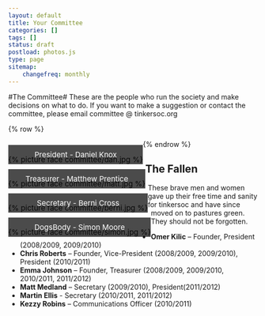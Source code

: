 ```yaml
---
layout: default 
title: Your Committee
categories: []
tags: []
status: draft
postload: photos.js
type: page
sitemap:
    changefreq: monthly
---
```


<style>

section figure {
    float: left;
    clear: both;
    
    position: relative;
    overflow: auto;
    display: inline-block;
    
    margin: 0 auto;
    padding: 30px 0 0 0;
    font-size: 15px;
}

section figure img {
    vertical-align: bottom;
}

section figure figcaption {
    position: absolute;
    bottom: 0;
    left: 0;
    right: 0;
    
    background: rgba(0,0,0,0.7);
    text-align: center;
    color: #fff; 
    padding: 10px;
}

section#container {
	margin-right: auto;
	margin-left: auto;
}

@media (max-width: 768px) {
section figure img {
	width: 100%;
}

}


</style>

#The Committee#
These are the people who run the society and make decisions on what to do. If you want to make a suggestion or contact the committee, please email committee @ tinkersoc.org

{% row %}
<section id="container" class=".col-md-12">
<figure class="item">
{% picture face committee/dan.jpg %}
<figcaption>
President - Daniel Knox
</figcaption>
</figure>

<figure class="item">
{% picture face committee/matt.jpg %}
<figcaption>
Treasurer - Matthew Prentice
</figcaption>
</figure>

<figure class="item">
{% picture face committee/berni.jpg %}
<figcaption>
Secretary - Berni Cross
</figcaption>
</figure>

<figure class="item">
{% picture face committee/simon.jpg %}
<figcaption>
DogsBody - Simon Moore
</figcaption>
</figure>

</section>
{% endrow %}

<h2>The Fallen</h2>

These brave men and women gave up their free time and sanity for tinkersoc and
have since moved on to pastures green. They should not be forgotten.

* **Omer Kilic** – Founder, President (2008/2009, 2009/2010)
* **Chris Roberts** – Founder, Vice-President (2008/2009, 2009/2010), President (2010/2011)
* **Emma Johnson** – Founder, Treasurer (2008/2009, 2009/2010, 2010/2011, 2011/2012)
* **Matt Medland** – Secretary (2009/2010), President(2011/2012)
* **Martin Ellis** - Secretary (2010/2011, 2011/2012)
* **Kezzy Robins** – Communications Officer (2010/2011)

